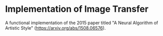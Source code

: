 # Implementation of Image Transfer

A functional implementation of the 2015 paper titled "A Neural Algorithm of Artistic Style" (https://arxiv.org/abs/1508.06576).